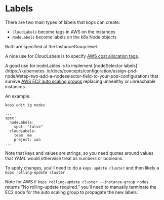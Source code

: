 # Labels

There are two main types of labels that kops can create:

* `CloudLabels` become tags in AWS on the instances
* `NodeLabels` become labels on the k8s Node objects

Both are specified at the InstanceGroup level.

A nice use for CloudLabels is to specify [AWS cost allocation tags](http://docs.aws.amazon.com/awsaccountbilling/latest/aboutv2/cost-alloc-tags.html).

A good use for nodeLables is to implement [nodeSelector labels](https://kubernetes
.io/docs/concepts/configuration/assign-pod-node/#step-two-add-a-nodeselector-field-to-your-pod-configuration) that 
survive [AWS EC2 auto scaling groups](https://aws.amazon.com/autoscaling/) replacing unhealthy or unreachable instances.

An example:

`kops edit ig nodes`

```
...
spec: 
  nodeLabels:
    spot: "false"
  cloudLabels:
    team: me
    project: ion
...
```

Note that keys and values are strings, so you need quotes around values that YAML
 would otherwise treat as numbers or booleans.

To apply changes, you'll need to do a `kops update cluster` and then likely a `kops rolling-update cluster`

Note for AWS if `kops rolling-update cluster --instance-group nodes` returns "No rolling-update required." you'll need 
to manually terminate the EC2 node for the auto scaling group to propagate the new labels. 